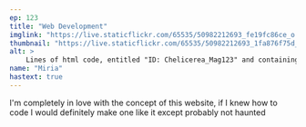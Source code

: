 ```yaml
---
ep: 123
title: "Web Development"
imglink: "https://live.staticflickr.com/65535/50982212693_fe19fc86ce_o.jpg"
thumbnail: "https://live.staticflickr.com/65535/50982212693_1fa876f75d_q.jpg"
alt: >
    Lines of html code, entitled "ID: Chelicerea_Mag123" and containing the phrases "come in," "Carlos Vittery Carlos Vittery," "say hello to mother puppet," "no lies or else <3," and "mountains don't apologise"
name: "Miria"
hastext: true
---
```

I'm completely in love with the concept of this website, if I knew how to code I would definitely make one like it except probably not haunted
